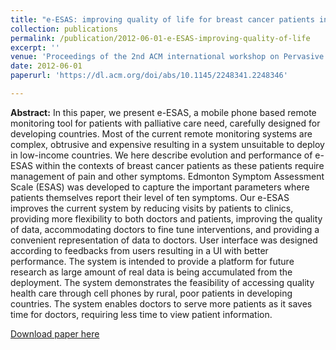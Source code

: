 ```yaml
---
title: "e-ESAS: improving quality of life for breast cancer patients in developing countries"
collection: publications
permalink: /publication/2012-06-01-e-ESAS-improving-quality-of-life
excerpt: ''
venue: 'Proceedings of the 2nd ACM international workshop on Pervasive Wireless Healthcare (MobileHealth)'
date: 2012-06-01
paperurl: 'https://dl.acm.org/doi/abs/10.1145/2248341.2248346'

---
```


**Abstract:** In this paper, we present e-ESAS, a mobile phone based remote monitoring tool for patients with palliative care need, carefully designed for developing countries. Most of the current remote monitoring systems are complex, obtrusive and expensive resulting in a system unsuitable to deploy in low-income countries. We here describe evolution and performance of e-ESAS within the contexts of breast cancer patients as these patients require management of pain and other symptoms. Edmonton Symptom Assessment Scale (ESAS) was developed to capture the important parameters where patients themselves report their level of ten symptoms. Our e-ESAS improves the current system by reducing visits by patients to clinics, providing more flexibility to both doctors and patients, improving the quality of data, accommodating doctors to fine tune interventions, and providing a convenient representation of data to doctors. User interface was designed according to feedbacks from users resulting in a UI with better performance. The system is intended to provide a platform for future research as large amount of real data is being accumulated from the deployment. The system demonstrates the feasibility of accessing quality health care through cell phones by rural, poor patients in developing countries. The system enables doctors to serve more patients as it saves time for doctors, requiring less time to view patient information.

  [Download paper here](http://ferdaus.github.io/files/health07-kawsar.pdf)  